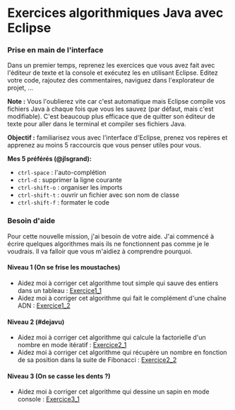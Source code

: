 # Exercices algorithmiques Java avec Eclipse
### Prise en main de l'interface
Dans un premier temps, reprenez les exercices que vous avez fait avec l'éditeur de texte et la console et exécutez les en utilisant Eclipse. Editez votre code, rajoutez des commentaires, naviguez dans l'explorateur de projet, ...

**Note :** Vous l'oublierez vite car c'est automatique mais Eclipse compile vos fichiers Java à chaque fois que vous les sauvez (par défaut, mais c'est modifiable). C'est beaucoup plus efficace que de quitter son éditeur de texte pour aller dans le terminal et compiler ses fichiers Java.

**Objectif :** familiarisez vous avec l'interface d'Eclipse, prenez vos repères et apprenez au moins 5 raccourcis que vous penser utiles pour vous.

**Mes 5 préférés (@jlsgrand):**
* `ctrl-space`   : l'auto-complétion
* `ctrl-d`       : supprimer la ligne courante
* `ctrl-shift-o` : organiser les imports
* `ctrl-shift-t` : ouvrir un fichier avec son nom de classe
* `ctrl-shift-f` : formater le code


### Besoin d'aide
Pour cette nouvelle mission, j'ai besoin de votre aide. J'ai commencé à écrire quelques algorithmes mais ils ne fonctionnent pas comme je le voudrais. Il va falloir que vous m'aidiez à comprendre pourquoi.

#### Niveau 1 (On se frise les moustaches)
* Aidez moi à corriger cet algorithme tout simple qui sauve des entiers dans un tableau : [Exercice1_1](../resources/algo_java_edi/Exercice1_1.java)
* Aidez moi à corriger cet algorithme qui fait le complément d'une chaîne ADN : [Exercice1_2](../resources/algo_java_edi/Exercice1_2.java)

#### Niveau 2 (#dejavu)
* Aidez moi à corriger cet algorithme qui calcule la factorielle d'un nombre en mode itératif : [Exercice2_1](../resources/algo_java_edi/Exercice2_1.java)
* Aidez moi à corriger cet algorithme qui récupère un nombre en fonction de sa position dans la suite de Fibonacci : [Exercice2_2](../resources/algo_java_edi/Exercice2_2.java)

#### Niveau 3 (On se casse les dents ?)
* Aidez moi à corriger cet algorithme qui dessine un sapin en mode console : [Exercice3_1](../resources/algo_java_edi/Exercice3_1.java)
